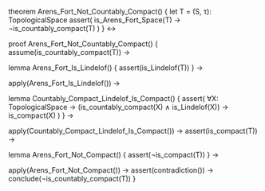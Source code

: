 theorem Arens_Fort_Not_Countably_Compact() {
  let T = (S, τ): TopologicalSpace
  assert(
    is_Arens_Fort_Space(T) →
    ¬is_countably_compact(T)
  )
} ↔

proof Arens_Fort_Not_Countably_Compact() {
  assume(is_countably_compact(T)) →
  
  lemma Arens_Fort_Is_Lindelof() {
    assert(is_Lindelof(T))
  } →
  
  apply(Arens_Fort_Is_Lindelof()) →
  
  lemma Countably_Compact_Lindelof_Is_Compact() {
    assert(
      ∀X: TopologicalSpace →
      (is_countably_compact(X) ∧ is_Lindelof(X)) →
      is_compact(X)
    )
  } →
  
  apply(Countably_Compact_Lindelof_Is_Compact()) →
  assert(is_compact(T)) →
  
  lemma Arens_Fort_Not_Compact() {
    assert(¬is_compact(T))
  } →
  
  apply(Arens_Fort_Not_Compact()) →
  assert(contradiction()) →
  conclude(¬is_countably_compact(T))
}